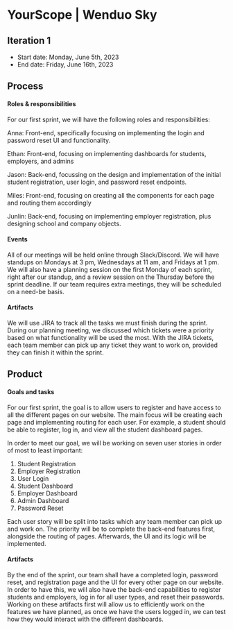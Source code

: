 # YourScope | Wenduo Sky

## Iteration 1

 * Start date: Monday, June 5th, 2023
 * End date: Friday, June 16th, 2023

## Process
#### Roles & responsibilities

For our first sprint, we will have the following roles and responsibilities:

Anna: Front-end, specifically focusing on implementing the login and password reset UI and functionality.

Ethan: Front-end, focusing on implementing dashboards for students, employers, and admins

Jason: Back-end, focussing on the design and implementation of the initial student registration, user login, and password reset endpoints.

Miles: Front-end, focusing on creating all the components for each page and routing them accordingly

Junlin:  Back-end, focusing on implementing employer registration, plus designing school and company objects.

#### Events
All of our meetings will be held online through Slack/Discord. We will have standups on Mondays at 3 pm, Wednesdays at 11 am, and Fridays at 1 pm. We will also have a planning session on the first Monday of each sprint, right after our standup, and a review session on the Thursday before the sprint deadline. If our team requires extra meetings, they will be scheduled on a need-be basis. 

#### Artifacts
We will use JIRA to track all the tasks we must finish during the sprint. During our planning meeting, we discussed which tickets were a priority based on what functionality will be used the most. With the JIRA tickets, each team member can pick up any ticket they want to work on, provided they can finish it within the sprint. 

## Product
#### Goals and tasks

For our first sprint, the goal is to allow users to register and have access to all the different pages on our website. The main focus will be creating each page and implementing routing for each user. For example, a student should be able to register, log in, and view all the student dashboard pages. 

In order to meet our goal, we will be working on seven user stories in order of most to least important:
1. Student Registration
2. Employer Registration
3. User Login
4. Student Dashboard
5. Employer Dashboard
6. Admin Dashboard
7. Password Reset

Each user story will be split into tasks which any team member can pick up and work on. The priority will be to complete the back-end features first, alongside the routing of pages. Afterwards, the UI and its logic will be implemented. 

#### Artifacts

By the end of the sprint, our team shall have a completed login, password reset, and registration page and the UI for every other page on our website. In order to have this, we will also have the back-end capabilities to register students and employers, log in for all user types, and reset their passwords. Working on these artifacts first will allow us to efficiently work on the features we have planned, as once we have the users logged in, we can test how they would interact with the different dashboards.